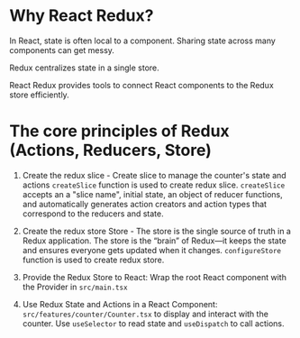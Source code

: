 # Why React Redux?

In React, state is often local to a component. Sharing state across many components can get messy.

Redux centralizes state in a single store.

React Redux provides tools to connect React components to the Redux store efficiently.

# The core principles of Redux (Actions, Reducers, Store)

1. Create the redux slice - Create slice to manage the counter's state and actions
   ```createSlice``` function is used to create redux slice.
   ```createSlice``` accepts an a "slice name", initial state, an object of reducer functions, and automatically generates action creators and action types that correspond to the reducers and state.

2. Create the redux store
 Store - The store is the single source of truth in a Redux application.
 The store is the “brain” of Redux—it keeps the state and ensures everyone gets updated when it changes.
 ```configureStore``` function is used to create redux store.

3. Provide the Redux Store to React:
Wrap the root React component with the Provider in ```src/main.tsx```

4. Use Redux State and Actions in a React Component:
  ```src/features/counter/Counter.tsx``` to display and interact with the counter.
  Use ```useSelector``` to read state and ```useDispatch``` to call actions.
